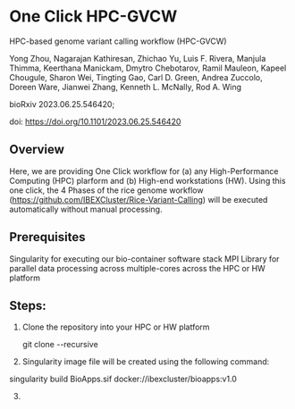 # One Click HPC-GVCW 

HPC-based genome variant calling workflow (HPC-GVCW)

Yong Zhou, Nagarajan Kathiresan, Zhichao Yu, Luis F. Rivera, Manjula Thimma, Keerthana Manickam, Dmytro Chebotarov, Ramil Mauleon, Kapeel Chougule, Sharon Wei, Tingting Gao, Carl D. Green, Andrea Zuccolo, Doreen Ware, Jianwei Zhang, Kenneth L. McNally, Rod A. Wing

bioRxiv 2023.06.25.546420; </br>

doi: https://doi.org/10.1101/2023.06.25.546420

## Overview 

 Here, we are providing One Click workflow for (a) any High-Performance Computing (HPC) plarform and (b) High-end workstations (HW).
 Using this one click, the 4 Phases of the rice genome workflow (https://github.com/IBEXCluster/Rice-Variant-Calling) will be executed automatically without manual processing. 
 
## Prerequisites 
 Singularity for executing our bio-container software stack
 MPI Library for parallel data processing across multiple-cores across the HPC or HW platform 

## Steps: 

1. Clone the repository into your HPC or HW platform
   
   git clone --recursive 

2. Singularity image file will be created using the following command:
   
  singularity build BioApps.sif docker://ibexcluster/bioapps:v1.0

3. 

   

 
